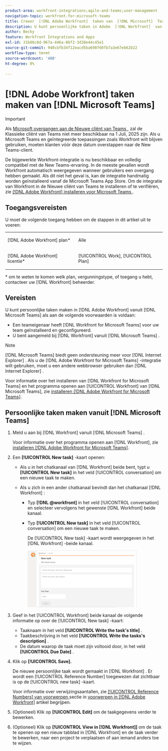 ```yaml
---
product-area: workfront-integrations;agile-and-teams;user-management
navigation-topic: workfront-for-microsoft-teams
title: Creeer  [!DNL Adobe Workfront]  taken van  [!DNL Microsoft]  Teams
description: U kunt persoonlijke taken in Adobe  [!DNL Workfront]  van Microsoft Teams tot stand brengen als een teameigenaar  [!DNL Workfront]  voor Microsoft Teams voor uw team heeft geïnstalleerd en gevormd, en u in Workfront van Microsoft Teams wordt geregistreerd.
author: Becky
feature: Workfront Integrations and Apps
exl-id: 31b86c8d-967a-446a-86f2-3d38e44c45e1
source-git-commit: 940cbfb34f12eacd5ba698f60fb7a3e67eb62b22
workflow-type: tm+mt
source-wordcount: '408'
ht-degree: 0%

---
```


# [!DNL Adobe Workfront] taken maken van [!DNL Microsoft Teams]

>[!IMPORTANT]
>
>Als [ Microsoft overgangen aan de Nieuwe cliënt van Teams ](https://learn.microsoft.com/en-us/microsoftteams/teams-classic-client-end-of-availability), zal de Klassieke cliënt van Teams niet meer beschikbaar na 1 Juli, 2025 zijn. Als u Microsoft Teams en geïntegreerde toepassingen zoals Workfront wilt blijven gebruiken, moeten klanten vóór deze datum overstappen naar de New Teams-client.
>
>De bijgewerkte Workfront-integratie is nu beschikbaar en volledig compatibel met de New Teams-ervaring. In de meeste gevallen wordt Workfront automatisch weergegeven wanneer gebruikers een overgang hebben gemaakt. Als dit niet het geval is, kan de integratie handmatig worden geïnstalleerd vanaf de Microsoft Teams App Store. Om de integratie van Workfront in de Nieuwe cliënt van Teams te installeren of te verifiëren, zie [  [!DNL Adobe Workfront]  installeren voor Microsoft Teams ](/help/quicksilver/workfront-integrations-and-apps/using-workfront-with-microsoft-teams/install-workfront-ms-teams.md).

## Toegangsvereisten

U moet de volgende toegang hebben om de stappen in dit artikel uit te voeren:

<table style="table-layout:auto"> 
 <col> 
 <col> 
 <tbody> 
  <tr> 
   <td role="rowheader">[!DNL Adobe Workfront] plan*</td> 
   <td> <p>Alle</p> </td> 
  </tr> 
  <tr> 
   <td role="rowheader">[!DNL Adobe Workfront] licentie*</td> 
   <td> <p>[!UICONTROL Work], [!UICONTROL Plan]</p> </td> 
  </tr>
 </tbody> 
</table>

&#42; om te weten te komen welk plan, vergunningstype, of toegang u hebt, contacteer uw [!DNL Workfront] beheerder.

## Vereisten

U kunt persoonlijke taken maken in [!DNL Adobe Workfront] vanuit [!DNL Microsoft Teams] als aan de volgende voorwaarden is voldaan:

* Een teameigenaar heeft [!DNL Workfront for Microsoft Teams] voor uw team geïnstalleerd en geconfigureerd.
* U bent aangemeld bij [!DNL Workfront] vanuit [!DNL Microsoft Teams] .

>[!NOTE]
>
>[!DNL Microsoft Teams] biedt geen ondersteuning meer voor [!DNL Internet Explorer] . Als u de [!DNL Adobe Workfront for Microsoft Teams] -integratie wilt gebruiken, moet u een andere webbrowser gebruiken dan [!DNL Internet Explorer] .

Voor informatie over het installeren van [!DNL Workfront for Microsoft Teams] en het programma openen aan [!UICONTROL Workfront] van [!DNL Microsoft Teams], zie [ installeren  [!DNL Adobe Workfront for Microsoft Teams]](../../workfront-integrations-and-apps/using-workfront-with-microsoft-teams/install-workfront-ms-teams.md).

## Persoonlijke taken maken vanuit [!DNL Microsoft Teams]

1. Meld u aan bij [!DNL Workfront] vanuit [!DNL Microsoft Teams] .

   Voor informatie over het programma openen aan [!DNL Workfront], zie [ installeren  [!DNL Adobe Workfront for Microsoft Teams]](../../workfront-integrations-and-apps/using-workfront-with-microsoft-teams/install-workfront-ms-teams.md).

1. Een **[!UICONTROL New task]** -kaart openen:

   * Als u in het chatkanaal van [!DNL Workfront] beide bent, typt u **[!UICONTROL New task]** in het veld [!UICONTROL conversation] om een nieuwe taak te maken.
   * Als u zich in een ander chatkanaal bevindt dan het chatkanaal [!DNL Workfront] :

      * Typ **[!DNL @workfront]** in het veld [!UICONTROL conversation] en selecteer vervolgens het gewenste [!DNL Workfront] beide kanaal.
      * Typ **[!UICONTROL New task]** in het veld [!UICONTROL conversation] om een nieuwe taak te maken.

        De [!UICONTROL New task] -kaart wordt weergegeven in het [!DNL Workfront] -beide kanaal.

        ![ ms_teams_new_task_card.png ](assets/ms-teams-new-task-card-350x181.png)

1. Geef in het [!UICONTROL Workfront] beide kanaal de volgende informatie op over de [!UICONTROL New task] -kaart:

   * Taaknaam in het veld **[!UICONTROL Write the task's title]** .
   * Taakbeschrijving in het veld **[!UICONTROL Write the tasks's description]** .
   * De datum waarop de taak moet zijn voltooid door, in het veld **[!UICONTROL Due Date]** .

1. Klik op **[!UICONTROL Save].**

   De nieuwe persoonlijke taak wordt gemaakt in [!DNL Workfront] . Er wordt een [!UICONTROL Reference Number] toegewezen dat zichtbaar is op de [!UICONTROL new task] -kaart.

   Voor informatie over verwijzingsaantallen, zie [[!UICONTROL Reference Numbers] van voorwerpen ](../../workfront-basics/navigate-workfront/workfront-navigation/understand-objects.md#understanding-reference-numbers-of-objects) sectie in [ voorwerpen in  [!DNL Adobe Workfront]](../../workfront-basics/navigate-workfront/workfront-navigation/understand-objects.md) artikel begrijpen.

1. (Optioneel) Klik op **[!UICONTROL Edit]** om de taakgegevens verder te bewerken.
1. (Optioneel) Klik op **[!UICONTROL View in [!DNL Workfront]]** om de taak te openen op een nieuw tabblad in [!DNL Workfront] en de taak verder te bewerken, naar een project te verplaatsen of aan iemand anders toe te wijzen.

